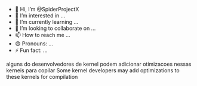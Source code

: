 - 👋 Hi, I’m @SpiderProjectX
- 👀 I’m interested in ...
- 🌱 I’m currently learning ...
- 💞️ I’m looking to collaborate on ...
- 📫 How to reach me ...
- 😄 Pronouns: ...
- ⚡ Fun fact: ...

<!---
SpiderProjectX/SpiderProjectX is a ✨ special ✨ repository because its `README.md` (this file) appears on your GitHub profile.
You can click the Preview link to take a look at your changes.
--->

alguns do desenvolvedores de kernel podem adicionar otimizacoes nessas kerneis para copilar
Some kernel developers may add optimizations to these kernels for compilation
